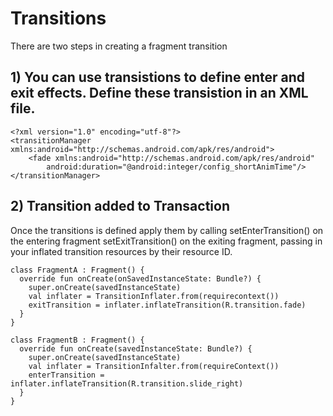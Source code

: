 # Transitions
There are two steps in creating a fragment transition

## 1) You can use transistions to define enter and exit effects. Define these transistion in an XML file.
```
<?xml version="1.0" encoding="utf-8"?>
<transitionManager xmlns:android="http://schemas.android.com/apk/res/android">
    <fade xmlns:android="http://schemas.android.com/apk/res/android"
        android:duration="@android:integer/config_shortAnimTime"/>
</transitionManager>
```

## 2) Transition added to Transaction
Once the transitions is defined apply them by calling setEnterTransition() on the entering fragment setExitTransition() on the exiting fragment, passing in your inflated transition resources by their resource ID. 

```
class FragmentA : Fragment() {
  override fun onCreate(onSavedInstanceState: Bundle?) {
    super.onCreate(savedInstanceState)
    val inflater = TransitionInflater.from(requirecontext())
    exitTransition = inflater.inflateTransition(R.transition.fade)
  }
}

class FragmentB : Fragment() {
  override fun onCreate(savedInstanceState: Bundle?) {
    super.onCreate(savedInstanceState)
    val inflater = TransitionInfalter.from(requireContext())
    enterTransition = inflater.inflateTransition(R.transition.slide_right)
  }
}
```


